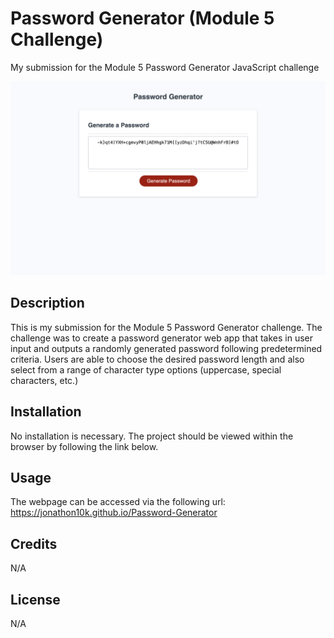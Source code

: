 # Password Generator (Module 5 Challenge)
My submission for the Module 5 Password Generator JavaScript challenge

![Password Generator preview](./assets/screenshot.png)

## Description

This is my submission for the Module 5 Password Generator challenge. The challenge was to create a password generator web app that takes in user input and outputs a randomly generated password following predetermined criteria. Users are able to choose the desired password length and also select from a range of character type options (uppercase, special characters, etc.)


## Installation

No installation is necessary. The project should be viewed within the browser by following the link below.

## Usage

The webpage can be accessed via the following url: https://jonathon10k.github.io/Password-Generator


## Credits

N/A

## License

N/A

